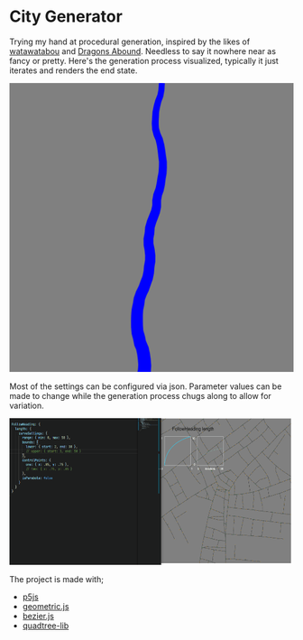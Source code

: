 # City Generator
Trying my hand at procedural generation, inspired by the likes of [watawatabou](https://twitter.com/watawatabou) and [Dragons Abound](https://twitter.com/AboundDragons). Needless to say it nowhere near as fancy or pretty. Here's the generation process visualized, typically it just iterates and renders the end state. 

<img src="https://raw.githubusercontent.com/GoldenQubicle/CityGenerator/master/gifs/streetplan14.gif" width="512" height="512" />

Most of the settings can be configured via json. Parameter values can be made to change while the generation process chugs along to allow for variation. 

<img src="https://raw.githubusercontent.com/GoldenQubicle/CityGenerator/master/gifs/streetplan12.gif" width="557" height="260" />

The project is made with;

  * [p5js](https://p5js.org)
  * [geometric.js](https://github.com/HarryStevens/geometric) 
  * [bezier.js](https://github.com/Pomax/bezierjs) 
  * [quadtree-lib](https://github.com/elbywan/quadtree-lib) 
